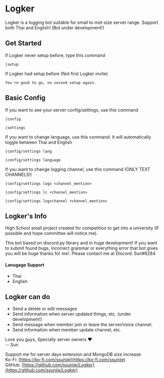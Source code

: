# Logker
Logker is a logging bot suitable for small to mid-size server range. Support both Thai and English! (Bot under development!)

## Get Started
If Logker never setup before, type this command
```
|setup
```
If Logker had setup before (Not first Logker invite)
```
You're good to go, no second setup again.
```

## Basic Config
If you want to see your server config/settings, use this command
```
|config
```
```
|settings
```
If you want to change language, use this command. It will automatically toggle between Thai and English
```
|config/settings lang
```
```
|config/settings language
```
If you want to change logging channel, use this command (ONLY TEXT CHANNELS!)
```
|config/settings logs <channel_mention>
```
```
|config/settings lc <channel_mention>
```
```
|config/settings logschannel <channel_mention>
```

## Logker's Info
High School small project created for competition to get into a university (If possible and hope committee will notice me).

This bot based on discord.py library and in huge development! If you want to submit found bugs,  incorrect grammar or everything error that bot gives you will be huge thanks for me!.   Please contact me at Discord: Sun#6284

#### Lanugage Support
- Thai
- English

## Logker can do
- Send a delete or edit messages
- Send information when server updated things, etc. (under development!)
- Send message when member join or leave the server/voice channel.
- Send information when member update channel, etc.

Love you guys, Specially server owners ❤
<br>-- Sun

Support me for server days extension and MongoDB size increase
<br>Ko-Fi: [https://ko-fi.com/ssuniie](https://ko-fi.com/ssuniie)
<br>GitHub: [https://github.com/ssuniie/Logker](https://github.com/ssuniie/Logker)
